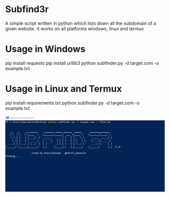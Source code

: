 # Subfind3r
A simple script written in python which lists down all the subdomain of a given website. It works on all platforms windows, linux and termux

# Usage in Windows
pip install requests
pip install urllib3
python subfinder.py -d target.com -o example.txt


# Usage in Linux and Termux 
pip install requirements.txt
python subfinder.py -d target.com -o example.txt

![screen](https://raw.githubusercontent.com/Dhanushkgowda3/Subfind3r/master/Capture.PNG)
